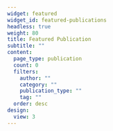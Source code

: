 ```yaml
---
widget: featured
widget_id: featured-publications
headless: true
weight: 80
title: Featured Publication
subtitle: ""
content:
  page_type: publication
  count: 0
  filters:
    author: ""
    category: ""
    publication_type: ""
    tag: ""
  order: desc
design:
  view: 3
---
```

